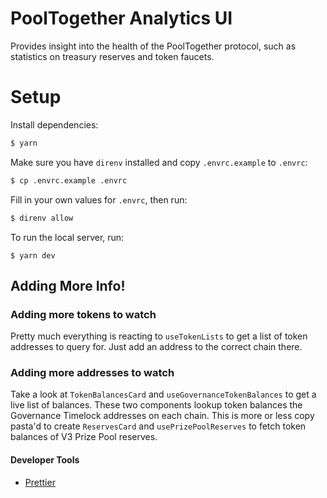 # PoolTogether Analytics UI

Provides insight into the health of the PoolTogether protocol, such as statistics on treasury reserves and token faucets.

# Setup

Install dependencies:

```bash
$ yarn
```

Make sure you have `direnv` installed and copy `.envrc.example` to `.envrc`:

```bash
$ cp .envrc.example .envrc
```

Fill in your own values for `.envrc`, then run:

```bash
$ direnv allow
```

To run the local server, run:

```
$ yarn dev
```

## Adding More Info!

### Adding more tokens to watch

Pretty much everything is reacting to `useTokenLists` to get a list of token addresses to query for. Just add an address to the correct chain there.

### Adding more addresses to watch

Take a look at `TokenBalancesCard` and `useGovernanceTokenBalances` to get a live list of balances. These two components lookup token balances the Governance Timelock addresses on each chain. This is more or less copy pasta'd to create `ReservesCard` and `usePrizePoolReserves` to fetch token balances of V3 Prize Pool reserves.

#### Developer Tools

- [Prettier](https://marketplace.visualstudio.com/items?itemName=esbenp.prettier-vscode)
